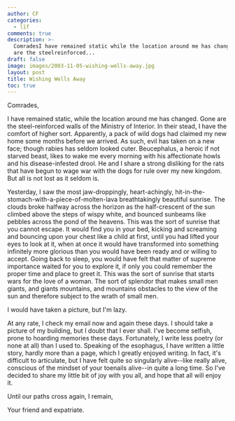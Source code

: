 ```yaml
---
author: CF
categories:
  - lïf
comments: true
description: >-
  ComradesI have remained static while the location around me has changed Gone
  are the steelreinforced...
draft: false
image: images/2003-11-05-wishing-wells-away.jpg
layout: post
title: Wishing Wells Away
toc: true
---
```

    
Comrades,    
    
I have remained static, while the location around me has changed. Gone are the steel-reinforced walls of the Ministry of Interior. In their stead, I have the comfort of higher sort. Apparently, a pack of wild dogs had claimed my new home some months before we arrived. As such, evil has taken on a new face; though rabies has seldom looked cuter. Beucephalus, a heroic if not starved beast, likes to wake me every morning with his affectionate howls and his disease-infested drool. He and I share a strong disliking for the rats that have begun to wage war with the dogs for rule over my new kingdom. But all is not lost as it seldom is.    
    
Yesterday, I saw the most jaw-droppingly, heart-achingly, hit-in-the-stomach-with-a-piece-of-molten-lava breathtakingly beautiful sunrise. The clouds broke halfway across the horizon as the half-crescent of the sun climbed above the steps of wispy white, and bounced sunbeams like pebbles across the pond of the heavens. This was the sort of sunrise that you cannot escape. It would find you in your bed, kicking and screaming and bouncing upon your chest like a child at first, until you had lifted your eyes to look at it, when at once it would have transformed into something infinitely more glorious than you would have been ready and or willing to accept. Going back to sleep, you would have felt that matter of supreme importance waited for you to explore it, if only you could remember the proper time and place to greet it. This was the sort of sunrise that starts wars for the love of a woman. The sort of splendor that makes small men giants, and giants mountains, and mountains obstacles to the view of the sun and therefore subject to the wrath of small men.    
    
I would have taken a picture, but I'm lazy.    
    
At any rate, I check my email now and again these days. I should take a picture of my building, but I doubt that I ever shall. I've become selfish, prone to hoarding memories these days. Fortunately, I write less poetry (or none at all) than I used to. Speaking of the esophagus, I have written a little story, hardly more than a page, which I greatly enjoyed writing. In fact, it's difficult to articulate, but I have felt quite so singularly alive--like really alive, conscious of the mindset of your toenails alive--in quite a long time. So I've decided to share my little bit of joy with you all, and hope that all will enjoy it.    
    
Until our paths cross again, I remain,    
    
Your friend and expatriate.    
